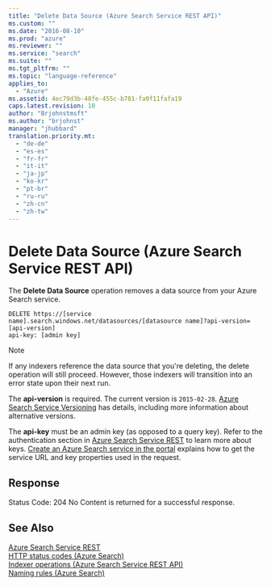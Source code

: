 ```yaml
---
title: "Delete Data Source (Azure Search Service REST API)"
ms.custom: ""
ms.date: "2016-08-10"
ms.prod: "azure"
ms.reviewer: ""
ms.service: "search"
ms.suite: ""
ms.tgt_pltfrm: ""
ms.topic: "language-reference"
applies_to: 
  - "Azure"
ms.assetid: 4ec79d3b-48fe-455c-b781-fa9f11fafa19
caps.latest.revision: 10
author: "Brjohnstmsft"
ms.author: "brjohnst"
manager: "jhubbard"
translation.priority.mt: 
  - "de-de"
  - "es-es"
  - "fr-fr"
  - "it-it"
  - "ja-jp"
  - "ko-kr"
  - "pt-br"
  - "ru-ru"
  - "zh-cn"
  - "zh-tw"
---
```

# Delete Data Source (Azure Search Service REST API)
  The **Delete Data Source** operation removes a data source from your Azure Search service.  
  
```  
DELETE https://[service name].search.windows.net/datasources/[datasource name]?api-version=[api-version]  
api-key: [admin key]  
```  
  
> [!NOTE]  
>  If any indexers reference the data source that you're deleting, the delete operation will still proceed. However, those indexers will transition into an error state upon their next run.  
  
 The **api-version** is required. The current version is `2015-02-28`. [Azure Search Service Versioning](../Topic/Azure%20Search%20Service%20Versioning.md) has details, including more information about alternative versions.  
  
 The **api-key** must be an admin key (as opposed to a query key). Refer to the authentication section in [Azure Search Service REST](../SearchServiceREST/service-rest.md) to learn more about keys. [Create an Azure Search service in the portal](http://azure.microsoft.com/en-us/documentation/articles/search-create-service-portal/) explains how to get the service URL and key properties used in the request.  
  
## Response  
 Status Code: 204 No Content is returned for a successful response.  
  
## See Also  
 [Azure Search Service REST](../SearchServiceREST/service-rest.md)   
 [HTTP status codes &#40;Azure Search&#41;](../SearchServiceREST/http-status-codes.md)   
 [Indexer operations &#40;Azure Search Service REST API&#41;](../SearchServiceREST/indexer-operations.md)   
 [Naming rules &#40;Azure Search&#41;](../SearchServiceREST/naming-rules.md)  
  
  